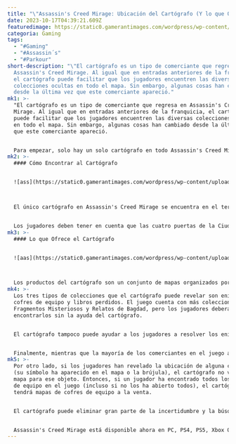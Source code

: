 ```yaml
---
title: "\"Assassin's Creed Mirage: Ubicación del Cartógrafo (Y lo que Ofrece)\""
date: 2023-10-17T04:39:21.609Z
featuredimage: https://static0.gamerantimages.com/wordpress/wp-content/uploads/2023/10/assassins-creed-mirage-cartographer.jpg?q=50&fit=contain&w=1140&h=&dpr=1.5
categoria: Gaming
tags:
  - "#Gaming"
  - "#Assassin´s"
  - "#Parkour"
short-description: "\"El cartógrafo es un tipo de comerciante que regresa en
  Assassin's Creed Mirage. Al igual que en entradas anteriores de la franquicia,
  el cartógrafo puede facilitar que los jugadores encuentren las diversas
  colecciones ocultas en todo el mapa. Sin embargo, algunas cosas han cambiado
  desde la última vez que este comerciante apareció."
mk1: >-
  "El cartógrafo es un tipo de comerciante que regresa en Assassin's Creed
  Mirage. Al igual que en entradas anteriores de la franquicia, el cartógrafo
  puede facilitar que los jugadores encuentren las diversas colecciones ocultas
  en todo el mapa. Sin embargo, algunas cosas han cambiado desde la última vez
  que este comerciante apareció.


  Para empezar, solo hay un solo cartógrafo en todo Assassin's Creed Mirage. Esto significa que lo primero que los jugadores deben hacer es encontrarlo, ya que no es fácil encontrarlo accidentalmente. Esta guía explicará dónde encontrar al cartógrafo y exactamente cuán útil es para los jugadores que desean completar el juego al 100 por ciento.
mk2: >-
  #### Cómo Encontrar al Cartógrafo


  ![ass](https://static0.gamerantimages.com/wordpress/wp-content/uploads/2023/10/assassins-creed-mirage-cartographer-map.jpg?q=50&fit=crop&w=1500&dpr=1.5 "ass")



  El único cartógrafo en Assassin's Creed Mirage se encuentra en el territorio de la Ciudad Redonda, al sureste del Palacio de la Cúpula Verde. Está en la calle principal que va desde la puerta sureste hasta las murallas del palacio, y su puesto está mucho más cerca del palacio que de la puerta. Los jugadores sabrán dónde está buscando un símbolo de estrella en el mapa o la brújula, y al igual que otros comerciantes, este símbolo aparece en los niveles de zoom medio y cercano del mapa.


  Los jugadores deben tener en cuenta que las cuatro puertas de la Ciudad Redonda están prohibidas para Basim, por lo que la infiltración es la única forma de entrar. Afortunadamente, las tres puertas funcionales tienen caminos superiores que los jugadores pueden usar para evitar la atención de los guardias. La Casa del Guardia de la Puerta Khurasan está cerrada al tráfico, pero los jugadores sigilosos también pueden infiltrarse a través de esta área sin tener que luchar contra los guardias.
mk3: >-
  #### Lo que Ofrece el Cartógrafo


  ![aas](https://static0.gamerantimages.com/wordpress/wp-content/uploads/2023/10/assassins-creed-mirage-cartographer-wares.jpg?q=50&fit=crop&w=1500&dpr=1.5 "aas")



  Los productos del cartógrafo son un conjunto de mapas organizados por territorio y tipo de colección. Cuando los jugadores compran uno, el juego revelará la ubicación de una colección en el mapa del juego. Es posible que los jugadores tengan que hacer zoom para ver estas ubicaciones, pero estarán allí. Los jugadores también deben visitar una región al menos una vez para que sus mapas aparezcan en el inventario del cartógrafo.
mk4: >-
  Los tres tipos de colecciones que el cartógrafo puede revelar son enigmas,
  cofres de equipo y libros perdidos. El juego cuenta con más colecciones, como
  Fragmentos Misteriosos y Relatos de Bagdad, pero los jugadores deberán
  encontrarlos sin la ayuda del cartógrafo.


  El cartógrafo tampoco puede ayudar a los jugadores a resolver los enigmas o los rompecabezas relacionados con los cofres de equipo y los libros perdidos. Si bien sus mapas pueden orientar a los jugadores en la dirección correcta, no proporcionan instrucciones ni pistas adicionales.


  Finalmente, mientras que la mayoría de los comerciantes en el juego aceptan monedas de plata, el cartógrafo solo aceptará Fichas de Erudito. Cada mapa cuesta una Ficha de Erudito.
mk5: >-
  Por otro lado, si los jugadores han revelado la ubicación de alguna colección
  (su símbolo ha aparecido en el mapa o la brújula), el cartógrafo no venderá un
  mapa para ese objeto. Entonces, si un jugador ha encontrado todos los cofres
  de equipo en el juego (incluso si no los ha abierto todos), el cartógrafo no
  tendrá mapas de cofres de equipo a la venta.


  El cartógrafo puede eliminar gran parte de la incertidumbre y la búsqueda a la hora de coleccionar, por lo que los jugadores deben ignorar el "Rango Sugerido: Asesino" para la Ciudad Redonda y encontrar al cartógrafo temprano. Con un puñado de Fichas de Erudito recogidas mediante el hurto, los jugadores pueden localizar todos los cofres de equipo, libros perdidos y enigmas en el juego.


  Assassin's Creed Mirage está disponible ahora en PC, PS4, PS5, Xbox One y Xbox Series X/S."
---
```

